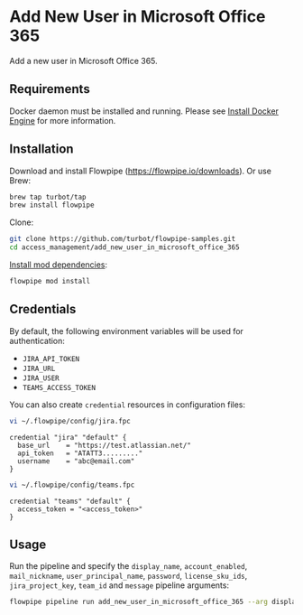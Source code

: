 # Add New User in Microsoft Office 365

Add a new user in Microsoft Office 365.

## Requirements

Docker daemon must be installed and running. Please see [Install Docker Engine](https://docs.docker.com/engine/install/) for more information.

## Installation

Download and install Flowpipe (https://flowpipe.io/downloads). Or use Brew:

```sh
brew tap turbot/tap
brew install flowpipe
```

Clone:

```sh
git clone https://github.com/turbot/flowpipe-samples.git
cd access_management/add_new_user_in_microsoft_office_365
```

[Install mod dependencies](https://www.flowpipe.io/docs/mods/mod-dependencies#mod-dependencies):

```sh
flowpipe mod install
```

## Credentials

By default, the following environment variables will be used for authentication:

- `JIRA_API_TOKEN`
- `JIRA_URL`
- `JIRA_USER`
- `TEAMS_ACCESS_TOKEN`

You can also create `credential` resources in configuration files:

```sh
vi ~/.flowpipe/config/jira.fpc
```

```hcl
credential "jira" "default" {
  base_url    = "https://test.atlassian.net/"
  api_token   = "ATATT3........."
  username    = "abc@email.com"
}
```

```sh
vi ~/.flowpipe/config/teams.fpc
```

```hcl
credential "teams" "default" {
  access_token = "<access_token>"
}
```

## Usage

Run the pipeline and specify the `display_name`, `account_enabled`, `mail_nickname`, `user_principal_name`, `password`, `license_sku_ids`, `jira_project_key`, `team_id` and `message` pipeline arguments:

```sh
flowpipe pipeline run add_new_user_in_microsoft_office_365 --arg display_name='John Doe' --arg account_enabled=true --arg mail_nickname='john.doe' --arg user_principal_name='john.doe@foo.com' --arg password='P@ssw0rd' --arg license_sku_ids='["<license_sku_id>"]' --arg jira_project_key='project-foo' --arg team_id='<team_id>' --arg message='New user created'
```
